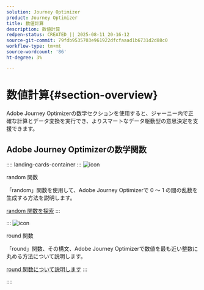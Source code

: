 ```yaml
---
solution: Journey Optimizer
product: Journey Optimizer
title: 数値計算
description: 数値計算
redpen-status: CREATED_||_2025-08-11_20-16-12
source-git-commit: 79fdb9535703e961922dfcfaaad1b6731d2d88c0
workflow-type: tm+mt
source-wordcount: '86'
ht-degree: 3%

---
```



# 数値計算{#section-overview}

Adobe Journey Optimizerの数学セクションを使用すると、ジャーニー内で正確な計算とデータ変換を実行でき、よりスマートなデータ駆動型の意思決定を支援できます。

## Adobe Journey Optimizerの数学関数

:::: landing-cards-container
:::
![icon](https://cdn.experienceleague.adobe.com/icons/code-branch.svg?lang=ja)

random 関数

「random」関数を使用して、Adobe Journey Optimizerで 0 ～ 1 の間の乱数を生成する方法を説明します。

[random 関数を探索](../using/building-journeys/functions/functionrandom.md)
:::

:::
![icon](https://cdn.experienceleague.adobe.com/icons/code-branch.svg?lang=ja)

round 関数

「round」関数、その構文、Adobe Journey Optimizerで数値を最も近い整数に丸める方法について説明します。

[round 関数について説明します](../using/building-journeys/functions/functionround.md)
:::

::::
